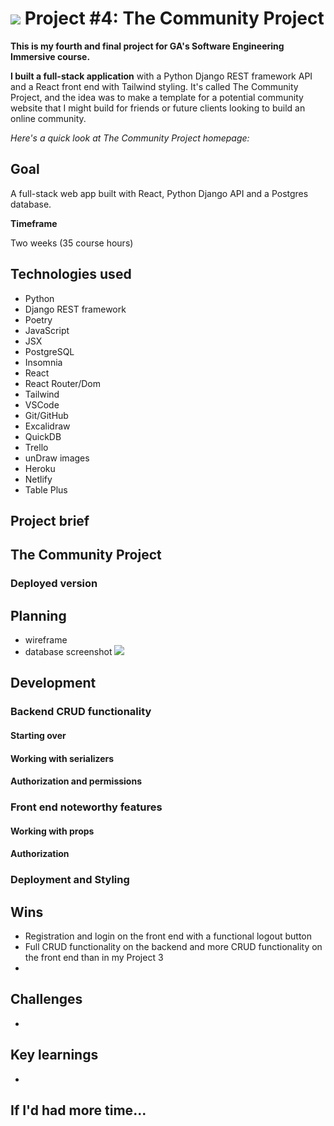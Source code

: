 # ![](https://ga-dash.s3.amazonaws.com/production/assets/logo-9f88ae6c9c3871690e33280fcf557f33.png) Project #4: The Community Project 

**This is my fourth and final project for GA's Software Engineering Immersive course.** 

**I built a full-stack application** with a Python Django REST framework API and a React front end with Tailwind styling. 
It's called The Community Project, and the idea was to make a template for a potential community website that I might build for friends or future clients looking to build an online community. 

*Here's a quick look at The Community Project homepage:*





## Goal 
A full-stack web app built with React, Python Django API and a Postgres database. 

**Timeframe**

Two weeks (35 course hours)

## Technologies used 

- Python 
- Django REST framework
- Poetry 
- JavaScript
- JSX
- PostgreSQL
- Insomnia 
- React 
- React Router/Dom
- Tailwind
- VSCode
- Git/GitHub
- Excalidraw
- QuickDB
- Trello 
- unDraw images
- Heroku
- Netlify
- Table Plus

## Project brief 



## The Community Project

### Deployed version 

## Planning 

 - wireframe
 - database screenshot
 ![](https://app.quickdatabasediagrams.com/#/d/cbkr4v)

## Development

### Backend CRUD functionality

#### Starting over 

#### Working with serializers 

#### Authorization and permissions 

### Front end noteworthy features 

#### Working with props

#### Authorization

### Deployment and Styling 

## Wins 

- Registration and login on the front end with a functional logout button
- Full CRUD functionality on the backend and more CRUD functionality on the front end than in my Project 3
- 

## Challenges

 - 

## Key learnings 

 - 

## If I'd had more time...

